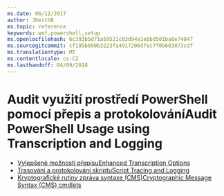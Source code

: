 ```yaml
---
ms.date: 06/12/2017
author: JKeithB
ms.topic: reference
keywords: wmf,powershell,setup
ms.openlocfilehash: 6c393b5d71a59521c03d94a1ebbd501ba8e74847
ms.sourcegitcommit: cf195b090b3223fa4917206dfec7f0b603873cdf
ms.translationtype: MT
ms.contentlocale: cs-CZ
ms.lasthandoff: 04/09/2018
---
```

# <a name="audit-powershell-usage-using-transcription-and-logging"></a><span data-ttu-id="28c7e-102">Audit využití prostředí PowerShell pomocí přepis a protokolování</span><span class="sxs-lookup"><span data-stu-id="28c7e-102">Audit PowerShell Usage using Transcription and Logging</span></span>

- [<span data-ttu-id="28c7e-103">Vylepšené možnosti přepisu</span><span class="sxs-lookup"><span data-stu-id="28c7e-103">Enhanced Transcription Options</span></span>](audit_transcript.md)
- [<span data-ttu-id="28c7e-104">Trasování a protokolování skriptu</span><span class="sxs-lookup"><span data-stu-id="28c7e-104">Script Tracing and Logging</span></span>](audit_script.md)
- [<span data-ttu-id="28c7e-105">Kryptografické rutiny zpráva syntaxe (CMS)</span><span class="sxs-lookup"><span data-stu-id="28c7e-105">Cryptographic Message Syntax (CMS) cmdlets</span></span>](audit_cms.md)